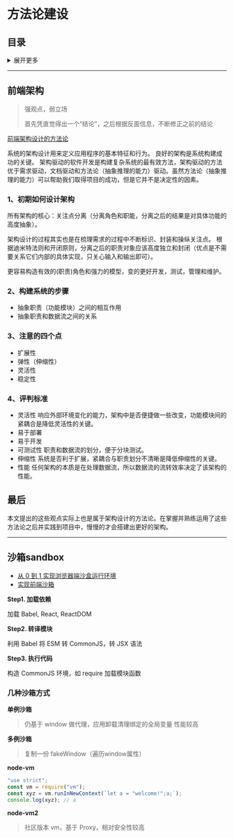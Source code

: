 # 方法论建设

## 目录
<details>
<summary>展开更多</summary>

* [`前端架构`](#前端架构)
* [`沙箱sandbox`](#沙箱sandbox)

</details>

---

## 前端架构
> 强观点，弱立场
>
> 首先凭直觉得出一个“结论”，之后根据反面信息，不断修正之前的结论

[前端架构设计的方法论](https://segmentfault.com/a/1190000016873522?utm_source=tag-newest)

系统的架构设计用来定义应用程序的基本特征和行为。
良好的架构是系统构建成功的关键。
架构驱动的软件开发是构建复杂系统的最有效方法，架构驱动的方法优于需求驱动，文档驱动和方法论（抽象推理的能力）驱动。虽然方法论（抽象推理的能力）可以帮助我们取得项目的成功，但是它并不是决定性的因素。

### 1、初期如何设计架构
所有架构的核心：关注点分离（分离角色和职能，分离之后的结果是对具体功能的高度抽象）。

架构设计的过程其实也是在梳理需求的过程中不断标识、封装和操纵关注点。
根据迪米特法则和开闭原则，分离之后的职责对象应该高度独立和封闭（优点是不需要关系它们内部的具体实现，只关心输入和输出即可）。

更容易构造有效的(职责)角色和强力的模型，变的更好开发，测试，管理和维护。

### 2、构建系统的步骤
- 抽象职责（功能模块）之间的相互作用
- 抽象职责和数据流之间的关系

### 3、注意的四个点
- 扩展性
- 弹性（伸缩性）
- 灵活性
- 稳定性

### 4、评判标准
- 灵活性
响应外部环境变化的能力，架构中是否便捷做一些改变，功能模块间的紧耦合是降低灵活性的关键。
- 易于部署
- 易于开发
- 可测试性
职责和数据流的划分，便于分块测试。
- 伸缩性
系统是否利于扩展，紧耦合与职责划分不清晰是降低伸缩性的关键。
- 性能
任何架构的本质是在处理数据流，所以数据流的流转效率决定了该架构的性能。

## 最后
本文提出的这些观点实际上也是属于架构设计的方法论。在掌握并熟练运用了这些方法论之后并实践到项目中，慢慢的才会搭建出更好的架构。

---

## 沙箱sandbox

- [从 0 到 1 实现浏览器端沙盒运行环境](https://mp.weixin.qq.com/s/7CD_F0hEZtYRK0fvBWb_gQ)
- [实现前端沙箱](https://mp.weixin.qq.com/s?__biz=Mzk0MDMwMzQyOA==&mid=2247493311&idx=1&sn=701ca8e88f02a028d653431a2d752a37&scene=21#wechat_redirect)

**Step1. 加载依赖**

加载 Babel, React, ReactDOM

**Step2. 转译模块**

利用 Babel 将 ESM 转 CommonJS，转 JSX 语法

**Step3. 执行代码**

构造 CommonJS 环境，如 require 加载模块函数

### 几种沙箱方式

**单例沙箱**

> 仍基于 window 做代理，应用卸载清理绑定的全局变量
> 性能较高

**多例沙箱**

> 复制一份 fakeWindow（遍历window属性）

**node-vm**

```js
"use strict";
const vm = require("vm");
const xyz = vm.runInNewContext(`let a = "welcome!";a;`);
console.log(xyz); // a
```

**node-vm2**

> 社区版本 vm，基于 Proxy，相对安全性较高
